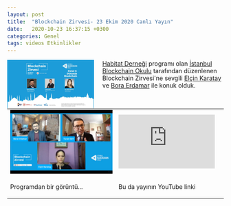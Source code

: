 ```yaml
---
layout: post
title:  "Blockchain Zirvesi- 23 Ekim 2020 Canlı Yayın"
date:   2020-10-23 16:37:15 +0300
categories: Genel
tags: videos Etkinlikler
---
```


<img align="left" src="/assets/blockchain_zirvesi_poster_1200.jpg" style="width:40%; padding-right:20px"> [Habitat Derneği](https://habitatdernegi.org) programı olan [İstanbul Blockchain Okulu](https://habitatdernegi.org/dijital-donusum/istanbul-blockchain-okulu/) tarafından düzenlenen Blockchain Zirvesi'ne sevgili [Elçin Karatay](https://twitter.com/elcin_karatay/) ve [Bora Erdamar](https://twitter.com/berdamar/) ile konuk olduk. 

&nbsp;

<table><tr><td style="width:50%">
<img src="/assets/blockchain_zirvesi_yayin_1200.jpg">
</td>
<td style="width:50%">
<iframe width="224" height="126" src="https://youtu.be/qd6BSTaMYFA?t=8930" frameborder="0" allowfullscreen></iframe></td></tr>
<tr><td style="width:50%; vertical-align:top">
<p>
Programdan bir görüntü...  
</p></td>
<td style="width:50%; vertical-align:top">
<p>Bu da yayının YouTube linki</p>
</td></tr>
</table>
